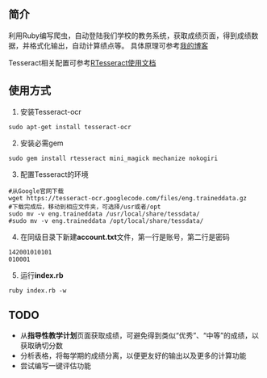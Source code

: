 ## 简介
利用Ruby编写爬虫，自动登陆我们学校的教务系统，获取成绩页面，得到成绩数据，并格式化输出，自动计算绩点等。
具体原理可参考[我的博客](http://www.jasonsi.com/2016/03/29/3/)

Tesseract相关配置可参考[RTesseract使用文档](https://github.com/dannnylo/rtesseract)

## 使用方式
1. 安装Tesseract-ocr

  ```
  sudo apt-get install tesseract-ocr
  ```
2. 安装必需gem

  ```
  sudo gem install rtesseract mini_magick mechanize nokogiri
  ```
3. 配置Tesseract的环境

  ```
  #从Google官网下载
  wget https://tesseract-ocr.googlecode.com/files/eng.traineddata.gz
  #下载完成后，移动到相应文件夹，可选择/usr或者/opt
  sudo mv -v eng.traineddata /usr/local/share/tessdata/
  #sudo mv -v eng.traineddata /opt/local/share/tessdata/
  ```
4. 在同级目录下新建**account.txt**文件，第一行是账号，第二行是密码

  ```
  142001010101
  010001
  ```
5. 运行**index.rb**

  ```
  ruby index.rb -w
  ```


## TODO
- 从**指导性教学计划**页面获取成绩，可避免得到类似“优秀”、“中等”的成绩，以获取确切分数
- 分析表格，将每学期的成绩分离，以便更友好的输出以及更多的计算功能
- 尝试编写一键评估功能

